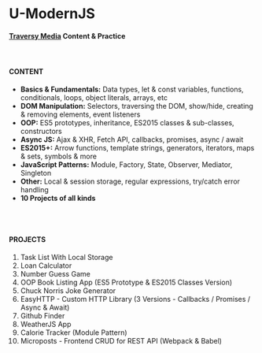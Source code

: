 # U-ModernJS
#### [Traversy Media] Content &amp; Practice

<br>

#### CONTENT
* <strong>Basics & Fundamentals:</strong> Data types, let & const variables, functions, conditionals, loops, object literals, arrays, etc
* <strong>DOM Manipulation:</strong> Selectors, traversing the DOM, show/hide, creating & removing elements, event listeners
* <strong>OOP:</strong> ES5 prototypes, inheritance, ES2015 classes & sub-classes, constructors
* <strong>Async JS:</strong> Ajax & XHR, Fetch API, callbacks, promises, async / await
* <strong>ES2015+:</strong> Arrow functions, template strings, generators, iterators, maps & sets, symbols & more
* <strong>JavaScript Patterns:</strong> Module, Factory, State, Observer, Mediator, Singleton
* <strong>Other:</strong> Local & session storage, regular expressions, try/catch error handling
* <strong>10 Projects of all kinds</strong>

<br><br>

#### PROJECTS
1. Task List With Local Storage
2. Loan Calculator
3. Number Guess Game
4. OOP Book Listing App (ES5 Prototype & ES2015 Classes Version)
5. Chuck Norris Joke Generator
6. EasyHTTP - Custom HTTP Library (3 Versions - Callbacks / Promises / Async & Await)
7. Github Finder
8. WeatherJS App
9. Calorie Tracker (Module Pattern)
10. Microposts - Frontend CRUD for REST API (Webpack & Babel)



[Traversy Media]: https://www.udemy.com/modern-javascript-from-the-beginning/